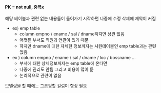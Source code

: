 #### PK = not null, 중복x

해당 테이블과 관련 없는 내용들이 들어가기 시작하면 나중에 수정 삭제에 제약이 커짐  
- ex) emp table  
  - column empno / ename / sal / dname까지면 상관 없음  
  - 어쨋든 부서도 직원과 연관이 있기 때문  
  - 하지만 dname에 대한 자세한 정보까지는 사원테이블인 emp table과는 관련 없음
- ex ) column empno / ename / sal / dname / loc / bossname ...  
  - 부서에 대한 상세정보까지는 emp table에 온다면
  - 나중에 관리도 안됨 그리고 비용이 많이 듦  
  - 논리적으로 관련이 없음  

모델링을 할 때에는 그룹핑할 컬럼이 항상 필요

